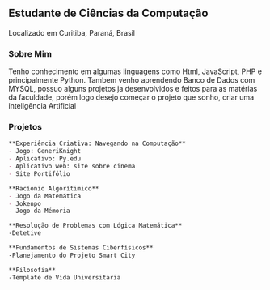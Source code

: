 ## Estudante de Ciências da Computação
Localizado em Curitiba, Paraná, Brasil

### Sobre Mim
Tenho conhecimento em algumas linguagens como Html, JavaScript, PHP e principalmente Python.
Tambem venho aprendendo Banco de Dados com MYSQL, possuo alguns projetos ja desenvolvidos e
feitos para as matérias da faculdade, porém logo desejo começar o projeto que sonho, criar 
uma inteligência Artificial

### Projetos
```markdown
**Experiência Criativa: Navegando na Computação**
- Jogo: GeneriKnight
- Aplicativo: Py.edu
- Aplicativo web: site sobre cinema
- Site Portifólio

**Racíonio Algorítimico**
- Jogo da Matemática
- Jokenpo
- Jogo da Mémoria

**Resolução de Problemas com Lógica Matemática**
-Detetive

**Fundamentos de Sistemas Ciberfísicos**
-Planejamento do Projeto Smart City

**Filosofia**
-Template de Vida Universitaria
```
